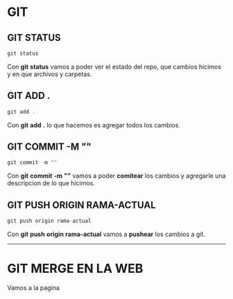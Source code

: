# **GIT**

## GIT STATUS

 ``` JavaScript
 git status
```
Con **git** **status** vamos a poder ver el estado del repo, que cambios hicimos y en que archivos y carpetas.

## GIT ADD .

 ``` JavaScript
 git add .
```

Con **git** **add** **.** lo que hacemos es agregar todos los cambios.

## GIT COMMIT -M ""

 ``` JavaScript
 git commit -m ""
```

Con **git** **commit** **-m** **""** vamos a poder **comitear** los cambios y agregarle una descripcion de lo que hicimos.

## GIT PUSH ORIGIN RAMA-ACTUAL

 ``` JavaScript
git push origin rama-actual
```

Con **git** **push** **origin** **rama-actual** vamos a **pushear** los cambios a git.

---

# GIT MERGE EN LA WEB

Vamos a la pagina